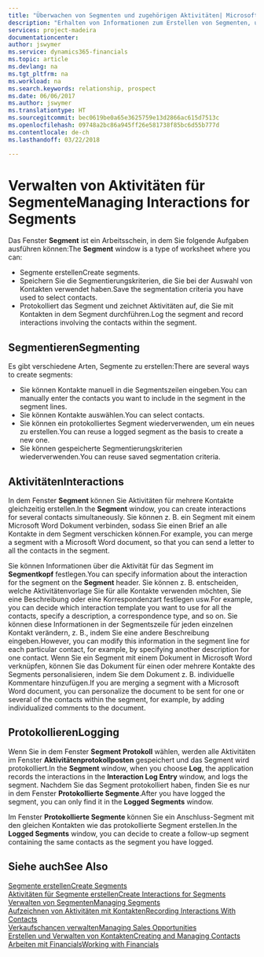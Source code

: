 ```yaml
---
title: "Überwachen von Segmenten und zugehörigen Aktivitäten| Microsoft Docs"
description: "Erhalten von Informationen zum Erstellen von Segmenten, um Kontaktgruppen zu definieren und Festlegen von Aktivitäten für Segmente."
services: project-madeira
documentationcenter: 
author: jswymer
ms.service: dynamics365-financials
ms.topic: article
ms.devlang: na
ms.tgt_pltfrm: na
ms.workload: na
ms.search.keywords: relationship, prospect
ms.date: 06/06/2017
ms.author: jswymer
ms.translationtype: HT
ms.sourcegitcommit: bec0619be0a65e3625759e13d2866ac615d7513c
ms.openlocfilehash: 09748a2bc86a945ff26e581738f85bc6d55b777d
ms.contentlocale: de-ch
ms.lasthandoff: 03/22/2018

---
```

# <a name="managing-interactions-for-segments"></a><span data-ttu-id="7cd4f-103">Verwalten von Aktivitäten für Segmente</span><span class="sxs-lookup"><span data-stu-id="7cd4f-103">Managing Interactions for Segments</span></span>
<span data-ttu-id="7cd4f-104">Das Fenster **Segment** ist ein Arbeitsschein, in dem Sie folgende Aufgaben ausführen können:</span><span class="sxs-lookup"><span data-stu-id="7cd4f-104">The **Segment** window is a type of worksheet where you can:</span></span>

* <span data-ttu-id="7cd4f-105">Segmente erstellen</span><span class="sxs-lookup"><span data-stu-id="7cd4f-105">Create segments.</span></span>
* <span data-ttu-id="7cd4f-106">Speichern Sie die Segmentierungskriterien, die Sie bei der Auswahl von Kontakten verwendet haben.</span><span class="sxs-lookup"><span data-stu-id="7cd4f-106">Save the segmentation criteria you have used to select contacts.</span></span>
* <span data-ttu-id="7cd4f-107">Protokolliert das Segment und zeichnet Aktivitäten auf, die Sie mit Kontakten in dem Segment durchführen.</span><span class="sxs-lookup"><span data-stu-id="7cd4f-107">Log the segment and record interactions involving the contacts within the segment.</span></span>

## <a name="segmenting"></a><span data-ttu-id="7cd4f-108">Segmentieren</span><span class="sxs-lookup"><span data-stu-id="7cd4f-108">Segmenting</span></span>
<span data-ttu-id="7cd4f-109">Es gibt verschiedene Arten, Segmente zu erstellen:</span><span class="sxs-lookup"><span data-stu-id="7cd4f-109">There are several ways to create segments:</span></span>

* <span data-ttu-id="7cd4f-110">Sie können Kontakte manuell in die Segmentszeilen eingeben.</span><span class="sxs-lookup"><span data-stu-id="7cd4f-110">You can manually enter the contacts you want to include in the segment in the segment lines.</span></span>
* <span data-ttu-id="7cd4f-111">Sie können Kontakte auswählen.</span><span class="sxs-lookup"><span data-stu-id="7cd4f-111">You can select contacts.</span></span>
* <span data-ttu-id="7cd4f-112">Sie können ein protokolliertes Segment wiederverwenden, um ein neues zu erstellen.</span><span class="sxs-lookup"><span data-stu-id="7cd4f-112">You can reuse a logged segment as the basis to create a new one.</span></span>
* <span data-ttu-id="7cd4f-113">Sie können gespeicherte Segmentierungskriterien wiederverwenden.</span><span class="sxs-lookup"><span data-stu-id="7cd4f-113">You can reuse saved segmentation criteria.</span></span>

## <a name="interactions"></a><span data-ttu-id="7cd4f-114">Aktivitäten</span><span class="sxs-lookup"><span data-stu-id="7cd4f-114">Interactions</span></span>
<span data-ttu-id="7cd4f-115">In dem Fenster **Segment** können Sie Aktivitäten für mehrere Kontakte gleichzeitig erstellen.</span><span class="sxs-lookup"><span data-stu-id="7cd4f-115">In the **Segment** window, you can create interactions for several contacts simultaneously.</span></span> <span data-ttu-id="7cd4f-116">Sie können z. B. ein Segment mit einem Microsoft Word Dokument verbinden, sodass Sie einen Brief an alle Kontakte in dem Segment verschicken können.</span><span class="sxs-lookup"><span data-stu-id="7cd4f-116">For example, you can merge a segment with a Microsoft Word document, so that you can send a letter to all the contacts in the segment.</span></span>

<span data-ttu-id="7cd4f-117">Sie können Informationen über die Aktivität für das Segment im **Segmentkopf** festlegen.</span><span class="sxs-lookup"><span data-stu-id="7cd4f-117">You can specify information about the interaction for the segment on the **Segment** header.</span></span> <span data-ttu-id="7cd4f-118">Sie können z. B. entscheiden, welche Aktivitätenvorlage Sie für alle Kontakte verwenden möchten, Sie eine Beschreibung oder eine Korrespondenzart festlegen usw.</span><span class="sxs-lookup"><span data-stu-id="7cd4f-118">For example, you can decide which interaction template you want to use for all the contacts, specify a description, a correspondence type, and so on.</span></span> <span data-ttu-id="7cd4f-119">Sie können diese Informationen in der Segmentszeile für jeden einzelnen Kontakt verändern, z. B., indem Sie eine andere Beschreibung eingeben.</span><span class="sxs-lookup"><span data-stu-id="7cd4f-119">However, you can modify this information in the segment line for each particular contact, for example, by specifying another description for one contact.</span></span> <span data-ttu-id="7cd4f-120">Wenn Sie ein Segment mit einem Dokument in Microsoft Word verknüpfen, können Sie das Dokument für einen oder mehrere Kontakte des Segments personalisieren, indem Sie dem Dokument z. B. individuelle Kommentare hinzufügen.</span><span class="sxs-lookup"><span data-stu-id="7cd4f-120">If you are merging a segment with a Microsoft Word document, you can personalize the document to be sent for one or several of the contacts within the segment, for example, by adding individualized comments to the document.</span></span>

## <a name="logging"></a><span data-ttu-id="7cd4f-121">Protokollieren</span><span class="sxs-lookup"><span data-stu-id="7cd4f-121">Logging</span></span>
<span data-ttu-id="7cd4f-122">Wenn Sie in dem Fenster **Segment** **Protokoll** wählen, werden alle Aktivitäten im Fenster **Aktivitätenprotokollposten** gespeichert und das Segment wird protokolliert.</span><span class="sxs-lookup"><span data-stu-id="7cd4f-122">In the **Segment** window, when you choose **Log**, the application records the interactions in the **Interaction Log Entry** window, and logs the segment.</span></span> <span data-ttu-id="7cd4f-123">Nachdem Sie das Segment protokolliert haben, finden Sie es nur in dem Fenster **Protokollierte Segmente**.</span><span class="sxs-lookup"><span data-stu-id="7cd4f-123">After you have logged the segment, you can only find it in the **Logged Segments** window.</span></span>

<span data-ttu-id="7cd4f-124">Im Fenster **Protokollierte Segmente** können Sie ein Anschluss-Segment mit den gleichen Kontakten wie das protokollierte Segment erstellen.</span><span class="sxs-lookup"><span data-stu-id="7cd4f-124">In the **Logged Segments** window, you can decide to create a follow-up segment containing the same contacts as the segment you have logged.</span></span>

## <a name="see-also"></a><span data-ttu-id="7cd4f-125">Siehe auch</span><span class="sxs-lookup"><span data-stu-id="7cd4f-125">See Also</span></span>
[<span data-ttu-id="7cd4f-126">Segmente erstellen</span><span class="sxs-lookup"><span data-stu-id="7cd4f-126">Create Segments</span></span>](marketing-how-create-segment.md)  
[<span data-ttu-id="7cd4f-127">Aktivitäten für Segmente erstellen</span><span class="sxs-lookup"><span data-stu-id="7cd4f-127">Create Interactions for Segments</span></span>](marketing-how-create-interactions.md)  
[<span data-ttu-id="7cd4f-128">Verwalten von Segmenten</span><span class="sxs-lookup"><span data-stu-id="7cd4f-128">Managing Segments</span></span>](marketing-segments.md)  
[<span data-ttu-id="7cd4f-129">Aufzeichnen von Aktivitäten mit Kontakten</span><span class="sxs-lookup"><span data-stu-id="7cd4f-129">Recording Interactions With Contacts</span></span>](marketing-interactions.md)  
[<span data-ttu-id="7cd4f-130">Verkaufschancen verwalten</span><span class="sxs-lookup"><span data-stu-id="7cd4f-130">Managing Sales Opportunities</span></span>](marketing-manage-sales-opportunities.md)  
[<span data-ttu-id="7cd4f-131">Erstellen und Verwalten von Kontakten</span><span class="sxs-lookup"><span data-stu-id="7cd4f-131">Creating and Managing Contacts</span></span>](marketing-contacts.md)  
[<span data-ttu-id="7cd4f-132">Arbeiten mit Financials</span><span class="sxs-lookup"><span data-stu-id="7cd4f-132">Working with Financials</span></span>](ui-work-product.md)

